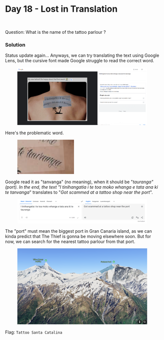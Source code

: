 # Day 18 - Lost in Translation

<figure><img src="../../../.gitbook/assets/Tattoo_Post.png" alt="" width="375"><figcaption></figcaption></figure>

Question: What is the name of the tattoo parlour ?

### Solution

Status update again... Anyways, we can try translating the text using Google Lens, but the cursive font made Google struggle to read the correct word.

<figure><img src="../../../.gitbook/assets/image (13) (1).png" alt=""><figcaption></figcaption></figure>

Here's the problematic word.

<figure><img src="../../../.gitbook/assets/image (14) (1).png" alt=""><figcaption></figcaption></figure>

Google read it as "tanvanga" (no meaning), when it should be "_tauranga" (port). In the end, the text "I tinihangatia i te toa moko whanga e tata ana ki te tanvanga_" translates to "_Got scammed at a tattoo shop near the port_".

<figure><img src="../../../.gitbook/assets/image (15) (1).png" alt=""><figcaption></figcaption></figure>

The "port" must mean the biggest port in Gran Canaria island, as we can kinda predict that The Thief is gonna be moving elsewhere soon. But for now, we can search for the nearest tattoo parlour from that port.

<figure><img src="../../../.gitbook/assets/image (16).png" alt=""><figcaption></figcaption></figure>

Flag: `Tattoo Santa Catalina`
